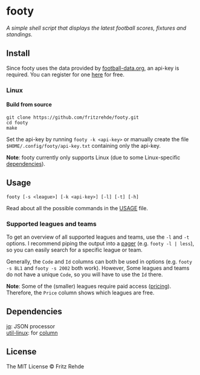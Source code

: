 # footy

<i>A simple shell script that displays the latest football scores, fixtures and standings.</i>

## Install

Since footy uses the data provided by [football-data.org](https://www.football-data.org/), an api-key is required.
You can register for one [here](https://www.football-data.org/client/register) for free.

### Linux

#### Build from source
```shell
git clone https://github.com/fritzrehde/footy.git
cd footy
make
```
Set the api-key by running `footy -k <api-key>` or manually create the file `$HOME/.config/footy/api-key.txt` containing only the api-key.  

**Note**: footy currently only supports Linux (due to some Linux-specific [dependencies](#dependencies)).

## Usage

```shell
footy [-s <league>] [-k <api-key>] [-l] [-t] [-h]
```
Read about all the possible commands in the [USAGE](.USAGE.md) file.

### Supported leagues and teams
To get an overview of all supported leagues and teams, use the `-l` and `-t` options.
I recommend piping the output into a [pager](https://man7.org/linux/man-pages/man1/less.1.html) (e.g. `footy -l | less`), so you can easily search for a specific league or team.  

Generally, the `Code` and `Id` columns can both be used in options (e.g. `footy -s BL1` and `footy -s 2002` both work).
However, Some leagues and teams do not have a unique `Code`, so you will have to use the `Id` there.

**Note**: Some of the (smaller) leagues require paid access ([pricing](https://www.football-data.org/coverage)). Therefore, the `Price` column shows which leagues are free.

## Dependencies

[jq](https://stedolan.github.io/jq/): JSON processor  
[util-linux](https://github.com/util-linux/util-linux): for [column](https://man7.org/linux/man-pages/man1/column.1.html)

## License

The MIT License © Fritz Rehde

